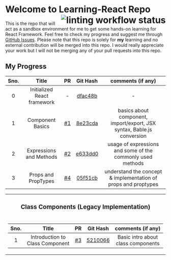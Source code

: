 # Welcome to Learning-React Repo <a href="https://github.com/iamwatchdogs/Learning-React/actions/workflows/linter.yml"><img src="https://github.com/iamwatchdogs/Learning-React/actions/workflows/linter.yml/badge.svg" alt="linting workflow status" title="linting-status" align="right"></a>

This is the repo that will act as a sandbox environment for me to get some hands-on learning for React Framework. Feel free to check my progress and suggest me through [GitHub Issues](../../issues). Please note that this repo is solely for **my** learning and no external contribution will be merged into this repo. I would really appreciate your work but I will not be merging any of your pull requests into this repo.

## My Progress

<div align="center">

| Sno. |            Title            |         PR         |               Git Hash                |                           comments (if any)                            |
| :--: | :-------------------------: | :----------------: | :-----------------------------------: | :--------------------------------------------------------------------: |
|  0   | Initialized React framework |         -          |         [dfac48b](../dfac48b)         |                                   -                                    |
|  1   |      Component Basics       | [#1](../../pull/1) |         [8e23cda](../8e23cda)         | basics about component, import/export, JSX syntax, Bable.js conversion |
|  2   |   Expressions and Methods   | [#2](../../pull/2) | [e633dd0](../Expressions-and-Methods) |       usage of expressions and some of the commonly used methods       |
|  3   |     Props and PropTypes     | [#4](../../pull/4) |   [05f51cb](../Props-and-PropTypes)   |     understand the concept & implementation of props and proptypes     |

</div>

<div align="center">
<table>
  <tr>
    <td><div align="center"><h3>Class Components (Legacy Implementation)</h3></div></td>
  </tr>
  <tr>  
    <td>

| Sno. |              Title              |         PR         |                    Git Hash                    |         comments (if any)          |
| :--: | :-----------------------------: | :----------------: | :--------------------------------------------: | :--------------------------------: |
|  1   | Introduction to Class Component | [#3](../../pull/3) | [5210066](../Introduction-to-Class-Components) | Basic intro about class components |

  </td>
  </tr>  
</table>
</div>
